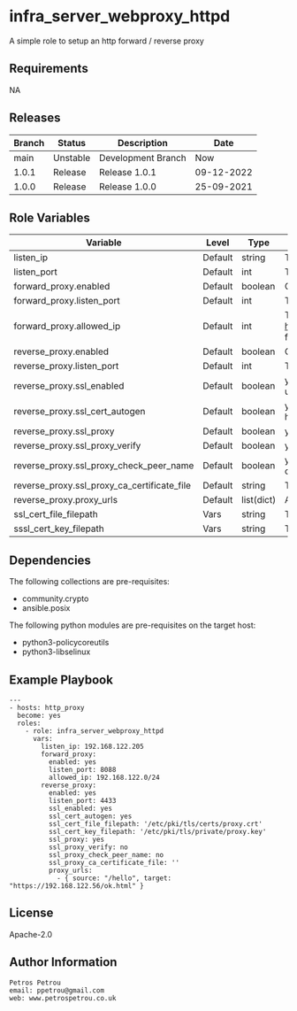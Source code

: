 infra_server_webproxy_httpd
=========

A simple role to setup an http forward / reverse proxy


Requirements
------------
NA


Releases
------------

|Branch|Status|Description| Date
|---	|---	|---	|---
|main|Unstable|Development Branch|Now
|1.0.1|Release|Release 1.0.1|09-12-2022
|1.0.0|Release|Release 1.0.0|25-09-2021


Role Variables
--------------

|Variable|Level|Type|Description
|---|---|---|---		
|listen_ip|Default|string|The listening ip of the httpd server
|listen_port|Default|int|The listening port of the httpd server
|forward_proxy.enabled|Default|boolean|Control flag to enable the forward proxy
|forward_proxy.listen_port|Default|int|The forward listening port of the Virtual Host for the proxy
|forward_proxy.allowed_ip|Default|int|The ips that can access the proxy. See https://httpd.apache.org/docs/current/mod/mod_authz_host.html for the correct format.
|reverse_proxy.enabled|Default|boolean|Control flag to enable the reverse proxy
|reverse_proxy.listen_port|Default|int|The reverse listening port of the Virtual Host for the proxy
|reverse_proxy.ssl_enabled|Default|boolean|yes if the virtual host needs to serve secure content. no for unencrypted
|reverse_proxy.ssl_cert_autogen|Default|boolean|yes to autogenerate and self-sign the certificate for the virtual host
|reverse_proxy.ssl_proxy|Default|boolean|yes if the target url is secured
|reverse_proxy.ssl_proxy_verify|Default|boolean|yes to verify the certificate of the target url
|reverse_proxy.ssl_proxy_check_peer_name|Default|boolean|yes to validate the proxy server name in the target server certificate subject or altnames.
|reverse_proxy.ssl_proxy_ca_certificate_file|Default|string|The cert chain to validate the target server certificate
|reverse_proxy.proxy_urls|Default|list(dict)|A list of source/target urls to configure the proxy server
|ssl_cert_file_filepath|Vars|string|The certificate for the Proxy Virtual Host
|sssl_cert_key_filepath|Vars|string|The key of the certificate of the Proxy Virtual Host


Dependencies
------------

The following collections are pre-requisites:

- community.crypto
- ansible.posix

The following python modules are pre-requisites on the target host:

- python3-policycoreutils
- python3-libselinux


Example Playbook
----------------


```
---
- hosts: http_proxy
  become: yes
  roles:
    - role: infra_server_webproxy_httpd
      vars:
        listen_ip: 192.168.122.205
        forward_proxy:
          enabled: yes
          listen_port: 8088
          allowed_ip: 192.168.122.0/24
        reverse_proxy:
          enabled: yes
          listen_port: 4433
          ssl_enabled: yes
          ssl_cert_autogen: yes
          ssl_cert_file_filepath: '/etc/pki/tls/certs/proxy.crt'
          ssl_cert_key_filepath: '/etc/pki/tls/private/proxy.key'
          ssl_proxy: yes
          ssl_proxy_verify: no
          ssl_proxy_check_peer_name: no
          ssl_proxy_ca_certificate_file: ''
          proxy_urls:
            - { source: "/hello", target: "https://192.168.122.56/ok.html" }

```


License
-------

Apache-2.0


Author Information
------------------

```
Petros Petrou
email: ppetrou@gmail.com
web: www.petrospetrou.co.uk
```
